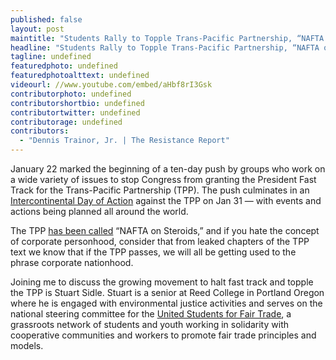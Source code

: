 ```yaml
---
published: false
layout: post
maintitle: "Students Rally to Topple Trans-Pacific Partnership, “NAFTA on Steroids” - {Young}ist"
headline: "Students Rally to Topple Trans-Pacific Partnership, “NAFTA on Steroids”"
tagline: undefined
featuredphoto: undefined
featuredphotoalttext: undefined
videourl: //www.youtube.com/embed/aHbf8rI3Gsk
contributorphoto: undefined
contributorshortbio: undefined
contributortwitter: undefined
contributorage: undefined
contributors: 
  - "Dennis Trainor, Jr. | The Resistance Report"
---
```


January 22 marked the beginning of a ten-day push by groups who work on a wide variety of issues to stop Congress from granting the President Fast Track for the Trans-Pacific Partnership (TPP). The push culminates in an [Intercontinental Day of Action](http://www.flushthetpp.org/inter-continental-day-of-action-against-the-tpp-corporate-globalization/) against the TPP on Jan 31 — with events and actions being planned all around the world. 

The TPP [has been called](http://www.thenation.com/article/168627/nafta-steroids) “NAFTA on Steroids,” and if you hate the concept of corporate personhood, consider that from leaked chapters of the TPP text we know that if the TPP passes, we will all be getting used to the phrase corporate nationhood.

Joining me to discuss the growing movement to halt fast track and topple the TPP is Stuart Sidle. Stuart is a senior at Reed College in Portland Oregon where he is engaged with environmental justice activities and serves on the national steering committee for the [United Students for Fair Trade](http://fairtradecampus.wordpress.com/), a grassroots network of students and youth working in solidarity with cooperative communities and workers to promote fair trade principles and models.

